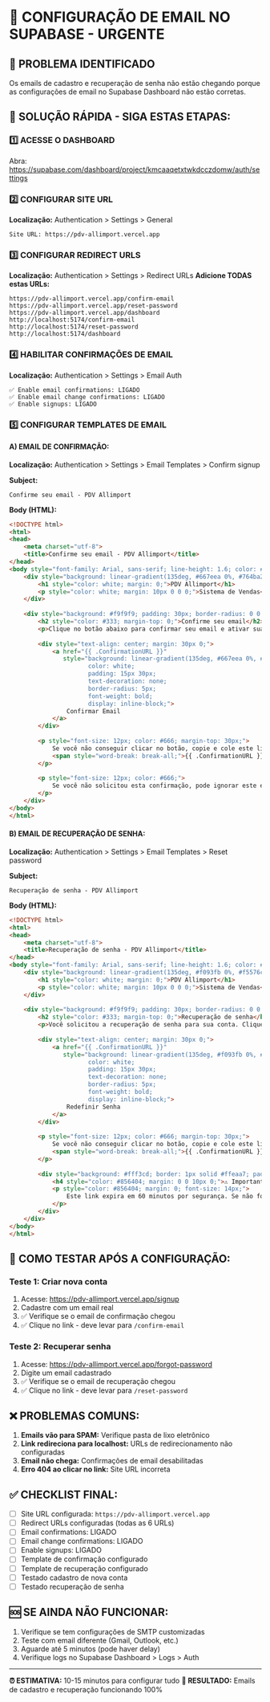 # 🔧 CONFIGURAÇÃO DE EMAIL NO SUPABASE - URGENTE

## 📧 PROBLEMA IDENTIFICADO
Os emails de cadastro e recuperação de senha não estão chegando porque as configurações de email no Supabase Dashboard não estão corretas.

## 🚀 SOLUÇÃO RÁPIDA - SIGA ESTAS ETAPAS:

### 1️⃣ ACESSE O DASHBOARD
Abra: https://supabase.com/dashboard/project/kmcaaqetxtwkdcczdomw/auth/settings

### 2️⃣ CONFIGURAR SITE URL
**Localização:** Authentication > Settings > General
```
Site URL: https://pdv-allimport.vercel.app
```

### 3️⃣ CONFIGURAR REDIRECT URLS
**Localização:** Authentication > Settings > Redirect URLs
**Adicione TODAS estas URLs:**
```
https://pdv-allimport.vercel.app/confirm-email
https://pdv-allimport.vercel.app/reset-password
https://pdv-allimport.vercel.app/dashboard
http://localhost:5174/confirm-email
http://localhost:5174/reset-password
http://localhost:5174/dashboard
```

### 4️⃣ HABILITAR CONFIRMAÇÕES DE EMAIL
**Localização:** Authentication > Settings > Email Auth
```
✅ Enable email confirmations: LIGADO
✅ Enable email change confirmations: LIGADO  
✅ Enable signups: LIGADO
```

### 5️⃣ CONFIGURAR TEMPLATES DE EMAIL

#### A) EMAIL DE CONFIRMAÇÃO:
**Localização:** Authentication > Settings > Email Templates > Confirm signup

**Subject:**
```
Confirme seu email - PDV Allimport
```

**Body (HTML):**
```html
<!DOCTYPE html>
<html>
<head>
    <meta charset="utf-8">
    <title>Confirme seu email - PDV Allimport</title>
</head>
<body style="font-family: Arial, sans-serif; line-height: 1.6; color: #333; max-width: 600px; margin: 0 auto; padding: 20px;">
    <div style="background: linear-gradient(135deg, #667eea 0%, #764ba2 100%); padding: 30px; text-align: center; border-radius: 10px 10px 0 0;">
        <h1 style="color: white; margin: 0;">PDV Allimport</h1>
        <p style="color: white; margin: 10px 0 0 0;">Sistema de Vendas</p>
    </div>
    
    <div style="background: #f9f9f9; padding: 30px; border-radius: 0 0 10px 10px;">
        <h2 style="color: #333; margin-top: 0;">Confirme seu email</h2>
        <p>Clique no botão abaixo para confirmar seu email e ativar sua conta:</p>
        
        <div style="text-align: center; margin: 30px 0;">
            <a href="{{ .ConfirmationURL }}" 
               style="background: linear-gradient(135deg, #667eea 0%, #764ba2 100%); 
                      color: white; 
                      padding: 15px 30px; 
                      text-decoration: none; 
                      border-radius: 5px; 
                      font-weight: bold;
                      display: inline-block;">
                Confirmar Email
            </a>
        </div>
        
        <p style="font-size: 12px; color: #666; margin-top: 30px;">
            Se você não conseguir clicar no botão, copie e cole este link no seu navegador:<br>
            <span style="word-break: break-all;">{{ .ConfirmationURL }}</span>
        </p>
        
        <p style="font-size: 12px; color: #666;">
            Se você não solicitou esta confirmação, pode ignorar este email.
        </p>
    </div>
</body>
</html>
```

#### B) EMAIL DE RECUPERAÇÃO DE SENHA:
**Localização:** Authentication > Settings > Email Templates > Reset password

**Subject:**
```
Recuperação de senha - PDV Allimport
```

**Body (HTML):**
```html
<!DOCTYPE html>
<html>
<head>
    <meta charset="utf-8">
    <title>Recuperação de senha - PDV Allimport</title>
</head>
<body style="font-family: Arial, sans-serif; line-height: 1.6; color: #333; max-width: 600px; margin: 0 auto; padding: 20px;">
    <div style="background: linear-gradient(135deg, #f093fb 0%, #f5576c 100%); padding: 30px; text-align: center; border-radius: 10px 10px 0 0;">
        <h1 style="color: white; margin: 0;">PDV Allimport</h1>
        <p style="color: white; margin: 10px 0 0 0;">Sistema de Vendas</p>
    </div>
    
    <div style="background: #f9f9f9; padding: 30px; border-radius: 0 0 10px 10px;">
        <h2 style="color: #333; margin-top: 0;">Recuperação de senha</h2>
        <p>Você solicitou a recuperação de senha para sua conta. Clique no botão abaixo para criar uma nova senha:</p>
        
        <div style="text-align: center; margin: 30px 0;">
            <a href="{{ .ConfirmationURL }}" 
               style="background: linear-gradient(135deg, #f093fb 0%, #f5576c 100%); 
                      color: white; 
                      padding: 15px 30px; 
                      text-decoration: none; 
                      border-radius: 5px; 
                      font-weight: bold;
                      display: inline-block;">
                Redefinir Senha
            </a>
        </div>
        
        <p style="font-size: 12px; color: #666; margin-top: 30px;">
            Se você não conseguir clicar no botão, copie e cole este link no seu navegador:<br>
            <span style="word-break: break-all;">{{ .ConfirmationURL }}</span>
        </p>
        
        <div style="background: #fff3cd; border: 1px solid #ffeaa7; padding: 15px; border-radius: 5px; margin: 20px 0;">
            <h4 style="color: #856404; margin: 0 0 10px 0;">⚠️ Importante:</h4>
            <p style="color: #856404; margin: 0; font-size: 14px;">
                Este link expira em 60 minutos por segurança. Se não foi você quem solicitou esta recuperação, ignore este email.
            </p>
        </div>
    </div>
</body>
</html>
```

## 🧪 COMO TESTAR APÓS A CONFIGURAÇÃO:

### Teste 1: Criar nova conta
1. Acesse: https://pdv-allimport.vercel.app/signup
2. Cadastre com um email real
3. ✅ Verifique se o email de confirmação chegou
4. ✅ Clique no link - deve levar para `/confirm-email`

### Teste 2: Recuperar senha
1. Acesse: https://pdv-allimport.vercel.app/forgot-password
2. Digite um email cadastrado
3. ✅ Verifique se o email de recuperação chegou
4. ✅ Clique no link - deve levar para `/reset-password`

## ❌ PROBLEMAS COMUNS:

1. **Emails vão para SPAM:** Verifique pasta de lixo eletrônico
2. **Link redireciona para localhost:** URLs de redirecionamento não configuradas
3. **Email não chega:** Confirmações de email desabilitadas
4. **Erro 404 ao clicar no link:** Site URL incorreta

## ✅ CHECKLIST FINAL:

- [ ] Site URL configurada: `https://pdv-allimport.vercel.app`
- [ ] Redirect URLs configuradas (todas as 6 URLs)
- [ ] Email confirmations: LIGADO
- [ ] Email change confirmations: LIGADO
- [ ] Enable signups: LIGADO
- [ ] Template de confirmação configurado
- [ ] Template de recuperação configurado
- [ ] Testado cadastro de nova conta
- [ ] Testado recuperação de senha

## 🆘 SE AINDA NÃO FUNCIONAR:

1. Verifique se tem configurações de SMTP customizadas
2. Teste com email diferente (Gmail, Outlook, etc.)
3. Aguarde até 5 minutos (pode haver delay)
4. Verifique logs no Supabase Dashboard > Logs > Auth

---

**⏰ ESTIMATIVA:** 10-15 minutos para configurar tudo
**🎯 RESULTADO:** Emails de cadastro e recuperação funcionando 100%
